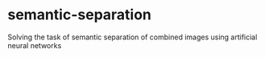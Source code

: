 # semantic-separation
Solving the task of semantic separation of combined images using artificial neural networks
